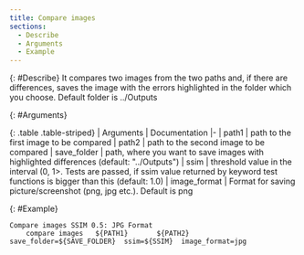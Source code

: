 ```yaml
---
title: Compare images
sections:
  - Describe
  - Arguments
  - Example
---
```

{: #Describe}
It compares two images from the two paths and, if there are differences, saves the image with the errors highlighted
in the folder which you choose. Default folder is ../Outputs

{: #Arguments}

<div class="table-responsive">

{: .table .table-striped}
| Arguments | Documentation
|-
| path1 | path to the first image to be compared
| path2 | path to the second image to be compared
| save_folder | path, where you want to save images with highlighted differences (default: "../Outputs")
| ssim | threshold value in the interval (0, 1>. Tests are passed, if ssim value returned by keyword test functions is bigger than this (default: 1.0)
| image_format | Format for saving picture/screenshot (png, jpg etc.). Default is png
</div>

{: #Example}

```
Compare images SSIM 0.5: JPG Format
    compare images   ${PATH1}       ${PATH2}  save_folder=${SAVE_FOLDER}  ssim=${SSIM}  image_format=jpg
```
